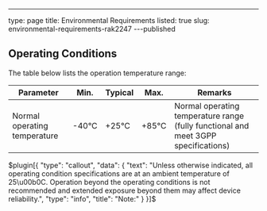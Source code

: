 ---
type: page
title: Environmental Requirements
listed: true
slug: environmental-requirements-rak2247
---published

## Operating Conditions

The table below lists the operation temperature range:

| **Parameter** | **Min**. | **Typical** | **Max**. | **Remarks** | 
| ---- | ---- | ---- | ---- | ---- | 
| Normal operating temperature | -40°C | +25°C | +85°C | Normal operating temperature range (fully functional and meet 3GPP specifications) | 


$plugin[{
    "type": "callout",
    "data": {
        "text": "Unless otherwise indicated, all operating condition specifications are at an ambient temperature of 25\u00b0C. Operation beyond the operating conditions is not recommended and extended exposure beyond them may affect device reliability.",
        "type": "info",
        "title": "Note:"
    }
}]$


